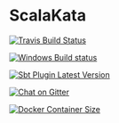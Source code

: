 # ScalaKata

[![Travis Build Status](https://api.travis-ci.org/MasseGuillaume/ScalaKata2.png?branch=master)](https://travis-ci.org/MasseGuillaume/ScalaKata2)

[![Windows Build status](https://ci.appveyor.com/api/projects/status/ubqn9y1o9h5x017j/branch/master?svg=true)](https://ci.appveyor.com/project/MasseGuillaume/scalakata2/branch/master)

[ ![Sbt Plugin Latest Version](https://api.bintray.com/packages/masseguillaume/sbt-plugins/sbt-scalakata/images/download.svg) ](https://bintray.com/masseguillaume/sbt-plugins/sbt-scalakata/_latestVersion)

[![Chat on Gitter](https://badges.gitter.im/Join%20Chat.svg)](https://gitter.im/MasseGuillaume/ScalaKata2)

[![Docker Container Size](https://badge.imagelayers.io/masseguillaume/scalakata:latest.svg)](https://imagelayers.io/?images=masseguillaume/scalakata:latest)